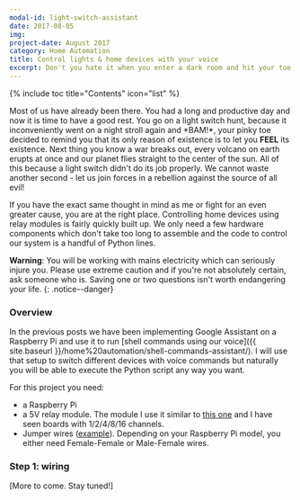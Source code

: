 ```yaml
---
modal-id: light-switch-assistant
date: 2017-08-05
img:
project-date: August 2017
category: Home Automation
title: Control lights & home devices with your voice
excerpt: Don't you hate it when you enter a dark room and hit your toe on furniture while searching for the light switch? Control lights and power plugs with your voice using relay modules, a Raspberry Pi and Google Assistant today!
---
```


{% include toc title="Contents" icon="list" %}

Most of us have already been there. You had a long and productive day and now it is time to have a good rest. You go on a light switch hunt, because it inconveniently went on a night stroll again and \*BAM!\*, your pinky toe decided to remind you that its only reason of existence is to let you **FEEL** its existence. Next thing you know a war breaks out, every volcano on earth erupts at once and our planet flies straight to the center of the sun. All of this because a light switch didn't do its job properly. We cannot waste another second - let us join forces in a rebellion against the source of all evil!  

If you have the exact same thought in mind as me or fight for an even greater cause, you are at the right place. Controlling home devices using relay modules is fairly quickly built up. We only need a few hardware components which don't take too long to assemble and the code to control our system is a handful of Python lines.

**Warning**: You will be working with mains electricity which can seriously injure you. Please use extreme caution and if you're not absolutely certain, ask someone who is. Saving one or two questions isn't worth endangering your life.
{: .notice--danger}

### Overview
In the previous posts we have been implementing Google Assistant on a Raspberry Pi and use it to run [shell commands using our voice]({{ site.baseurl }}/home%20automation/shell-commands-assistant/). I will use that setup to switch different devices with voice commands but naturally you will be able to execute the Python script any way you want.  

For this project you need:  
- a Raspberry Pi
- a 5V relay module. The module I use it similar to [this one](https://www.amazon.co.uk/SODIAL-R-Relay-Module/dp/B00L11KL10/ref=sr_1_5?ie=UTF8&qid=1501970083&sr=8-5&keywords=5v+relay+module) and I have seen boards with 1/2/4/8/16 channels.
- Jumper wires \([example](https://www.amazon.co.uk/Aukru-20cm-Female-Female-Jumpers-Raspberry/dp/B00OL6JZ3C/ref=sr_1_2?ie=UTF8&qid=1501970392&sr=8-2&keywords=female+to+female+arduino)\). Depending on your Raspberry Pi model, you either need Female-Female or Male-Female wires.

### Step 1: wiring

[More to come. Stay tuned!]
<br><br>
